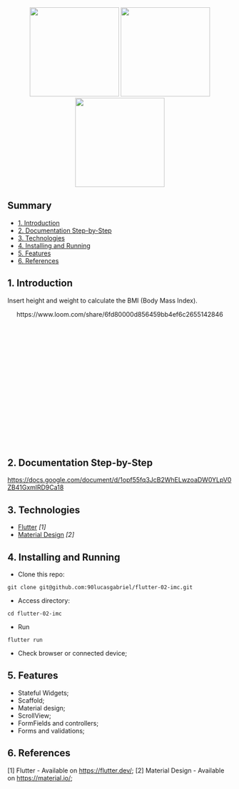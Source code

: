 
<div align="center">
<img src="https://user-images.githubusercontent.com/9625765/114246459-08039380-9969-11eb-9eac-6c2a89f43386.png" width="200px" /> <img src="https://user-images.githubusercontent.com/9625765/114246500-26698f00-9969-11eb-90ef-a96c0ed1b843.png" width="200px" /> <img src="https://user-images.githubusercontent.com/9625765/114246483-16ea4600-9969-11eb-919c-dd0ebf1ca25b.png" width="200px" />
    
</div>

## Summary
  - [1. Introduction](#1-introduction)
  - [2. Documentation Step-by-Step](#2-documentation-step-by-step)
  - [3. Technologies](#3-technologies)
  - [4. Installing and Running](#4-installing-and-running)
  - [5. Features](#5-features)
  - [6. References](#6-references)

## 1. Introduction
Insert height and weight to calculate the BMI (Body Mass Index).

<div align="center" style="height: 300px; overflow: hidden">
  https://www.loom.com/share/6fd80000d856459bb4ef6c2655142846
  
</div>

## 2. Documentation Step-by-Step
https://docs.google.com/document/d/1opf55fq3JcB2WhELwzoaDW0YLpV0ZB41GxmlRD9Ca18

## 3. Technologies
- [Flutter](https://flutter.dev/) _[1]_
- [Material Design](https://material.io/) _[2]_

## 4. Installing and Running
- Clone this repo:
```
git clone git@github.com:90lucasgabriel/flutter-02-imc.git
```

- Access directory:
```
cd flutter-02-imc
```

- Run
```
flutter run
```

- Check browser or connected device;


## 5. Features
- Stateful Widgets;
- Scaffold;
- Material design;
- ScrollView;
- FormFields and controllers;
- Forms and validations;

## 6. References
[1] Flutter - Available on https://flutter.dev/;
[2] Material Design - Available on https://material.io/;
